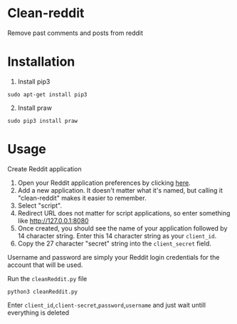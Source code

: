 # Clean-reddit
Remove past comments and posts from reddit

# Installation
1. Install pip3

`sudo apt-get install pip3`

2. Install praw

`sudo pip3 install praw`
 
# Usage
Create Reddit application
1. Open your Reddit application preferences by clicking [here](https://www.reddit.com/prefs/apps/).
2. Add a new application. It doesn't matter what it's named, but calling it "clean-reddit" makes it easier to remember.
3. Select "script".
4. Redirect URL does not matter for script applications, so enter something like http://127.0.0.1:8080
5. Once created, you should see the name of your application followed by 14 character string. Enter this 14 character
   string as your `client_id`.
6. Copy the 27 character "secret" string into the `client_secret` field.

Username and password are simply your Reddit login credentials for the account that will be used.

Run the `cleanReddit.py` file

`python3 cleanReddit.py`

Enter `client_id`,`client-secret`,`password`,`username` and just wait untill everything is deleted

